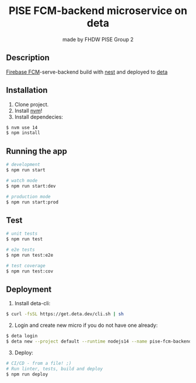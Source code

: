 <h1 align="center">
  PISE FCM-backend microservice on deta
</h1>

<p align="center">made by FHDW PISE Group 2</p>

## Description

[Firebase FCM](https://firebase.google.com/docs/cloud-messaging)-serve-backend build with [nest](https://nestjs.com/) and deployed to [deta](https://www.deta.sh/)

## Installation

1. Clone project.
2. Install [nvm](https://github.com/nvm-sh/nvm#install--update-script)!
3. Install dependecies:
```bash
$ nvm use 14
$ npm install
```

## Running the app

```bash
# development
$ npm run start

# watch mode
$ npm run start:dev

# production mode
$ npm run start:prod
```

## Test

```bash
# unit tests
$ npm run test

# e2e tests
$ npm run test:e2e

# test coverage
$ npm run test:cov
```

## Deployment

1. Install deta-cli:
```bash
$ curl -fsSL https://get.deta.dev/cli.sh | sh
```
2. Login and create new micro if you do not have one already:
```bash
$ deta login
$ deta new --project default --runtime nodejs14 --name pise-fcm-backend
```
3. Deploy:
```bash
# CI/CD - from a file! ;)
# Run linter, tests, build and deploy
$ npm run deploy
```
